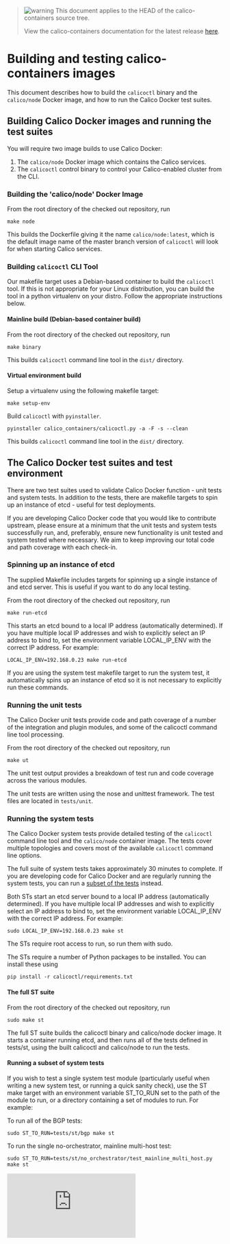<!--- master only -->
> ![warning](images/warning.png) This document applies to the HEAD of the calico-containers source tree.
>
> View the calico-containers documentation for the latest release [here](https://github.com/projectcalico/calico-containers/blob/v0.13.0/README.md).
<!--- else
> You are viewing the calico-containers documentation for release **release**.
<!--- end of master only -->

# Building and testing calico-containers images

This document describes how to build the `calicoctl` binary and the `calico/node` Docker image, and how to run the Calico Docker test suites.


## Building Calico Docker images and running the test suites

You will require two image builds to use Calico Docker:
 1. The `calico/node` Docker image which contains the Calico services.
 2. The `calicoctl` control binary to control your Calico-enabled cluster from the CLI.

### Building the 'calico/node' Docker Image

From the root directory of the checked out repository, run

    make node

This builds the Dockerfile giving it the name `calico/node:latest`, which is the default image name
of the master branch version of `calicoctl` will look for when starting Calico services.

### Building `calicoctl` CLI Tool

Our makefile target uses a Debian-based container to build the `calicoctl` tool.  If this is not appropriate
for your Linux distribution, you can build the tool in a python virtualenv on your distro.  Follow the appropriate
instructions below.

#### Mainline build (Debian-based container build)

From the root directory of the checked out repository, run

    make binary

This builds `calicoctl` command line tool in the `dist/` directory.

#### Virtual environment build

Setup a virtualenv using the following makefile target:

    make setup-env

Build `calicoctl` with `pyinstaller`.

    pyinstaller calico_containers/calicoctl.py -a -F -s --clean

This builds `calicoctl` command line tool in the `dist/` directory.


## The Calico Docker test suites and test environment

There are two test suites used to validate Calico Docker function - unit tests and system tests.  In addition to the
tests, there are makefile targets to spin up an instance of etcd  - useful for test deployments.

If you are developing Calico Docker code that you would like to contribute upstream, please ensure at a minimum that
the unit tests and system tests successfully run, and, preferably, ensure new functionality is unit tested and system
tested where necessary.  We aim to keep improving our total code and path coverage with each check-in.

### Spinning up an instance of etcd

The supplied Makefile includes targets for spinning up a single instance of and etcd server.  This
is useful if you want to do any local testing.

From the root directory of the checked out repository, run

    make run-etcd


This starts an etcd bound to a local IP address (automatically determined).  If you have multiple local IP
addresses and wish to explicitly select an IP address to bind to, set the environment variable LOCAL_IP_ENV with the
correct IP address.  For example:

    LOCAL_IP_ENV=192.168.0.23 make run-etcd

If you are using the system test makefile target to run the system test, it automatically spins up an instance of
etcd so it is not necessary to explicitly run these commands.

### Running the unit tests

The Calico Docker unit tests provide code and path coverage of a number of the integration
and plugin modules, and some of the calicoctl command line tool processing.

From the root directory of the checked out repository, run

    make ut

The unit test output provides a breakdown of test run and code coverage across the various modules.

The unit tests are written using the nose and unittest framework.  The test files are located in ```tests/unit```.

### Running the system tests

The Calico Docker system tests provide detailed testing of the `calicoctl` command line tool and the `calico/node`
container image.  The tests cover multiple topologies and covers most of the available `calicoctl` command line
options.

The full suite of system tests takes approximately 30 minutes to complete.
If you are developing code for Calico Docker and are regularly running
the system tests, you can run a [subset of the tests](./Building.md#running-a-subset-of-system-tests) instead.

Both STs start an etcd server bound to a local IP address (automatically determined).  If you have
multiple local IP addresses and wish to explicitly select an IP address to bind to, set the environment variable
LOCAL_IP_ENV with the correct IP address.  For example:

    sudo LOCAL_IP_ENV=192.168.0.23 make st

The STs require root access to run, so run them with sudo.

The STs require a number of Python packages to be installed.  You can install these using

    pip install -r calicoctl/requirements.txt

#### The full ST suite

From the root directory of the checked out repository, run

    sudo make st

The full ST suite builds the calicoctl binary and calico/node docker image.  It starts a container running etcd, and then runs all of the tests defined in tests/st, using the built calicoctl and calico/node to run the tests.

#### Running a subset of system tests

If you wish to test a single system test module (particularly useful when writing a new system test, or running a
quick sanity check), use the ST make target with an environment variable ST_TO_RUN set to the path of the module
to run, or a directory containing a set of modules to run.  For example:

To run all of the BGP tests:

    sudo ST_TO_RUN=tests/st/bgp make st

To run the single no-orchestrator, mainline multi-host test:

    sudo ST_TO_RUN=tests/st/no_orchestrator/test_mainline_multi_host.py make st

[![Analytics](https://calico-ga-beacon.appspot.com/UA-52125893-3/calico-containers/docs/Building.md?pixel)](https://github.com/igrigorik/ga-beacon)
